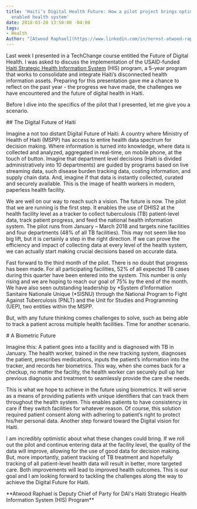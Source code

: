 ```yaml
---
title: 'Haiti’s Digital Health Future: How a pilot project brings optimism for a digital
  enabled health system'
date: 2018-03-20 13:50:00 -04:00
tags:
- Health
Author: "[Atwood Raphael](https://www.linkedin.com/in/nernst-atwood-raphael-5a46ba6a/)"
---
```


Last week I presented in a TechChange course entitled the Future of Digital Health. I was asked to discuss the implementation of the USAID-funded [Haiti Strategic Health Information System](https://www.dai.com/our-work/projects/haiti-strategic-health-information-system-his-program) (HIS) program, a 5-year program that works to consolidate and integrate Haiti’s disconnected health information assets. Preparing for this presentation gave me a chance to reflect on the past year - the progress we have made, the challenges we have encountered and the future of digital health in Haiti.

<!--more-->

Before I dive into the specifics of the pilot that I presented, let me give you a scenario.

\## The Digital Future of Haiti

Imagine a not too distant Digital Future of Haiti: A country where Ministry of Health of Haiti (MSPP) has access to entire health data spectrum for decision making. Where information is turned into knowledge, where data is collected and analyzed, aggregated in real-time, on mobile phone, at the touch of button. Imagine that department level decisions (Haiti is divided administratively into 10 departments) are guided by programs based on live streaming data, such disease burden tracking data, costing information, and supply chain data. And, imagine if that data is instantly collected, curated and securely available. This is the image of health workers in modern, paperless health facility.

We are well on our way to reach such a vision. The future is now. The pilot that we are running is the first step. It enables the use of DHIS2 at the health facility level as a tracker to collect tuberculosis (TB) patient-level data, track patient progress, and feed the national health information system. The pilot runs from January – March 2018 and targets nine facilities and four departments (48% of all TB facilities). This may not seem like too big lift, but it is certainly a step in the right direction. If we can prove the efficiency and impact of collecting data at every level of the health system, we can actually start making crucial decisions based on accurate data.

Fast forward to the third month of the pilot. There is no doubt that progress has been made. For all participating facilities, 52% of all expected TB cases during this quarter have been entered into the system. This number is only rising and we are hoping to reach our goal of 75% by the end of the month. We have also seen outstanding leadership by \*System d’Information Sanitaire Nationale Unique (\*SISNU) through the National Program to Fight Against Tuberculosis (PNLT) and the Unit for Studies and Programming (UEP), two entities within the MSPP.

But, with any future thinking comes challenges to solve, such as being able to track a patient across multiple health facilities. Time for another scenario.

\# A Biometric Future 

Imagine this: A patient goes into a facility and is diagnosed with TB in January. The health worker, trained in the new tracking system, diagnoses the patient, prescribes medications, inputs the patient’s information into the tracker, and records her biometrics. This way, when she comes back for a checkup, no matter the facility, the health worker can securely pull up her previous diagnosis and treatment to seamlessly provide the care she needs.

This is what we hope to achieve in the future using biometrics. It will serve as a means of providing patients with unique identifiers that can track them throughout the health system. This enables patients to have consistency in care if they switch facilities for whatever reason. Of course, this solution required patient consent along with adhering to patient’s right to protect his/her personal data. Another step forward toward the Digital vision for Haiti.

I am incredibly optimistic about what these changes could bring. If we roll out the pilot and continue entering data at the facility level, the quality of the data will improve, allowing for the use of good data for decision making. But, more importantly, patient tracking of TB treatment and hopefully tracking of all patient-level health data will result in better, more targeted care. Both improvements will lead to improved health outcomes. This is our goal and I am looking forward to tackling the challenges along the way to achieve the Digital Future for Haiti.

\*\*Atwood Raphael is Deputy Chief of Party for DAI's Haiti Strategic Health Information System (HIS) Program\*\*